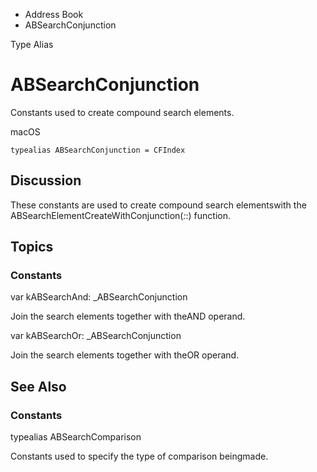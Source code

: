 

- Address Book
-  ABSearchConjunction 

Type Alias

# ABSearchConjunction

Constants used to create compound search elements.

macOS

``` source
typealias ABSearchConjunction = CFIndex
```

## Discussion

These constants are used to create compound search elementswith the ABSearchElementCreateWithConjunction(_:_:) function.

## Topics

### Constants

var kABSearchAnd: _ABSearchConjunction

Join the search elements together with theAND operand.

var kABSearchOr: _ABSearchConjunction

Join the search elements together with theOR operand.

## See Also

### Constants

typealias ABSearchComparison

Constants used to specify the type of comparison beingmade.

